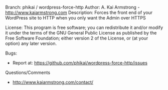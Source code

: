 Branch:  phikai / wordpress-force-http
Author: A. Kai Armstrong - http://www.kaiarmstrong.com
Description: Forces the front end of your WordPress site to HTTP when you only want the Admin over HTTPS

License:
This program is free software; you can redistribute it and/or modify it under the terms of the GNU General Public License as published by the Free Software Foundation; either version 2 of the License, or (at your option) any later version.

Bugs:
 - Report at: https://github.com/phikai/wordpress-force-http/issues

Questions/Comments
 - http://www.kaiarmstrong.com/contact/

